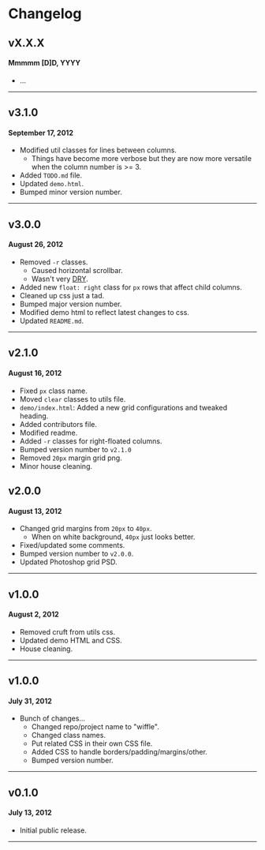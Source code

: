 # Changelog

## vX.X.X
#### Mmmmm [D]D, YYYY

* ...

---

## v3.1.0
#### September 17, 2012

* Modified util classes for lines between columns.
    * Things have become more verbose but they are now more versatile when the column number is >= 3.
* Added `TODO.md` file.
* Updated `demo.html`.
* Bumped minor version number.

---

## v3.0.0
#### August 26, 2012

* Removed `-r` classes.
    * Caused horizontal scrollbar.
    * Wasn't very [DRY](http://en.wikipedia.org/wiki/Don%27t_repeat_yourself).
* Added new `float: right` class for `px` rows that affect child columns.
* Cleaned up css just a tad.
* Bumped major version number.
* Modified demo html to reflect latest changes to css.
* Updated `README.md`.

---

## v2.1.0
#### August 16, 2012

* Fixed `px` class name.
* Moved `clear` classes to utils file.
* `demo/index.html`: Added a new grid configurations and tweaked heading.
* Added contributors file.
* Modified readme.
* Added `-r` classes for right-floated columns.
* Bumped version number to `v2.1.0`
* Removed `20px` margin grid png.
* Minor house cleaning.

## v2.0.0
#### August 13, 2012

* Changed grid margins from `20px` to `40px`.
    * When on white background, `40px` just looks better.
* Fixed/updated some comments.
* Bumped version number to `v2.0.0`.
* Updated Photoshop grid PSD.

---

## v1.0.0
#### August 2, 2012

* Removed cruft from utils css.
* Updated demo HTML and CSS.
* House cleaning.

---

## v1.0.0
#### July 31, 2012

* Bunch of changes...
    * Changed repo/project name to "wiffle".
    * Changed class names.
    * Put related CSS in their own CSS file.
    * Added CSS to handle borders/padding/margins/other.
    * Bumped version number.

---

## v0.1.0
#### July 13, 2012

* Initial public release.

---